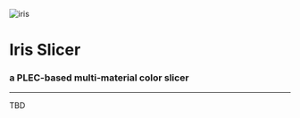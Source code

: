 ![iris](https://github.com/pleccer/Iris/assets/124889495/6dde8d84-fc94-4d14-889f-0e7c463e41ab)
# Iris Slicer
### a PLEC-based multi-material color slicer
___

TBD
